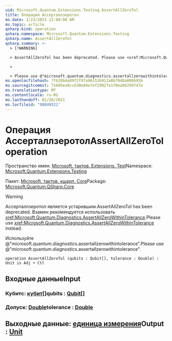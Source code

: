 ```yaml
---
uid: Microsoft.Quantum.Extensions.Testing.AssertAllZeroTol
title: Операция Ассерталлзеротол
ms.date: 1/23/2021 12:00:00 AM
ms.topic: article
qsharp.kind: operation
qsharp.namespace: Microsoft.Quantum.Extensions.Testing
qsharp.name: AssertAllZeroTol
qsharp.summary: >-
  > [!WARNING]

  > AssertAllZeroTol has been deprecated. Please use <xref:Microsoft.Quantum.Diagnostics.AssertAllZeroWithinTolerance> instead.

  >

  > Please use @"microsoft.quantum.diagnostics.assertallzerowithintolerance".
ms.openlocfilehash: 7f628b8a89f2f97a96153b912a8bf0d8a808b95b
ms.sourcegitcommit: 71605ea9cc630e84e7ef29027e1f0ea06299747e
ms.translationtype: MT
ms.contentlocale: ru-RU
ms.lasthandoff: 01/26/2021
ms.locfileid: "98849521"
---
```

# <a name="assertallzerotol-operation"></a><span data-ttu-id="2d6c6-102">Операция Ассерталлзеротол</span><span class="sxs-lookup"><span data-stu-id="2d6c6-102">AssertAllZeroTol operation</span></span>

<span data-ttu-id="2d6c6-103">Пространство имен: [Microsoft. тактов. Extensions. Test](xref:Microsoft.Quantum.Extensions.Testing)</span><span class="sxs-lookup"><span data-stu-id="2d6c6-103">Namespace: [Microsoft.Quantum.Extensions.Testing](xref:Microsoft.Quantum.Extensions.Testing)</span></span>

<span data-ttu-id="2d6c6-104">Пакет: [Microsoft. тактов. кшарп. Core](https://nuget.org/packages/Microsoft.Quantum.QSharp.Core)</span><span class="sxs-lookup"><span data-stu-id="2d6c6-104">Package: [Microsoft.Quantum.QSharp.Core](https://nuget.org/packages/Microsoft.Quantum.QSharp.Core)</span></span>


> [!WARNING]
> <span data-ttu-id="2d6c6-105">Ассерталлзеротол является устаревшим.</span><span class="sxs-lookup"><span data-stu-id="2d6c6-105">AssertAllZeroTol has been deprecated.</span></span> <span data-ttu-id="2d6c6-106">Взамен рекомендуется использовать <xref:Microsoft.Quantum.Diagnostics.AssertAllZeroWithinTolerance>.</span><span class="sxs-lookup"><span data-stu-id="2d6c6-106">Please use <xref:Microsoft.Quantum.Diagnostics.AssertAllZeroWithinTolerance> instead.</span></span>
>
> <span data-ttu-id="2d6c6-107">Используйте @"microsoft.quantum.diagnostics.assertallzerowithintolerance".</span><span class="sxs-lookup"><span data-stu-id="2d6c6-107">Please use @"microsoft.quantum.diagnostics.assertallzerowithintolerance".</span></span>



```qsharp
operation AssertAllZeroTol (qubits : Qubit[], tolerance : Double) : Unit is Adj + Ctl
```


## <a name="input"></a><span data-ttu-id="2d6c6-108">Входные данные</span><span class="sxs-lookup"><span data-stu-id="2d6c6-108">Input</span></span>

### <a name="qubits--qubit"></a><span data-ttu-id="2d6c6-109">Кубитс: [кубит](xref:microsoft.quantum.lang-ref.qubit)[]</span><span class="sxs-lookup"><span data-stu-id="2d6c6-109">qubits : [Qubit](xref:microsoft.quantum.lang-ref.qubit)[]</span></span>




### <a name="tolerance--double"></a><span data-ttu-id="2d6c6-110">Допуск: [Double](xref:microsoft.quantum.lang-ref.double)</span><span class="sxs-lookup"><span data-stu-id="2d6c6-110">tolerance : [Double](xref:microsoft.quantum.lang-ref.double)</span></span>





## <a name="output--unit"></a><span data-ttu-id="2d6c6-111">Выходные данные: [единица измерения](xref:microsoft.quantum.lang-ref.unit)</span><span class="sxs-lookup"><span data-stu-id="2d6c6-111">Output : [Unit](xref:microsoft.quantum.lang-ref.unit)</span></span>

